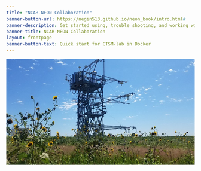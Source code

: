 ```yaml
---
title: "NCAR-NEON Collaboration"
banner-button-url: https://negin513.github.io/neon_book/intro.html#
banner-description: Get started using, trouble shooting, and working with NCAR models and NEON measurements
banner-title: NCAR-NEON Collaboration
layout: frontpage
banner-button-text: Quick start for CTSM-lab in Docker
---
```


<img src="images/STER_tower.png" alt="NEON flux tower at Sterling, CO [STER]. " style="display: block; margin: auto;">
